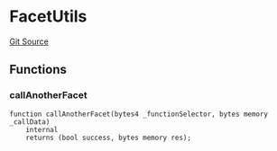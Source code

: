 # FacetUtils
[Git Source](https://github.com/thrackle-io/tron/blob/12b8f8795779c791ed3113763e21492860614b51/src/client/token/handler/common/FacetUtils.sol)


## Functions
### callAnotherFacet


```solidity
function callAnotherFacet(bytes4 _functionSelector, bytes memory _callData)
    internal
    returns (bool success, bytes memory res);
```

